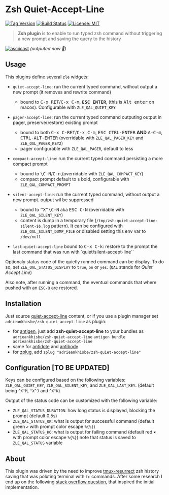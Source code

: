 Zsh Quiet-Accept-Line
=====================

[![Tag Version](https://img.shields.io/github/tag/AdrieanKhisbe/zsh-quiet-accept-line.svg)](https://github.com/AdrieanKhisbe/zsh-quiet-accept-line/tags)
[![Build Status](https://img.shields.io/github/checks-status/AdrieanKhisbe/zsh-quiet-accept-line/master)](https://github.com/AdrieanKhisbe/dirzsh-quiet-accept-lineactions/actions)
[![License: MIT](https://img.shields.io/badge/License-MIT-blue.svg)](https://opensource.org/licenses/MIT)


> **Zsh plugin** is to enable to run typed zsh command without triggering a new prompt and saving the query to the history

[![asciicast](https://asciinema.org/a/143440.png)](https://asciinema.org/a/143440) _(outputed now :scroll:)_

## Usage
This plugins define several `zle` widgets:

- `quiet-accept-line`: run the current typed command, without output a new prompt (it removes and rewrite command)
  - bound to <kbd>C-x RET</kbd>/<kbd>C-x C-m</kbd>, **<kbd>ESC ENTER</kbd>**, (this is <kbd>Alt enter</kbd> on macos). Configurable with `ZLE_QAL_QUIET_KEY`
- `pager-accept-line`: run the current typed command outputing output in pager, preserve(restore) existing prompt
  - bound to both <kbd>C-x C-RET</kbd>/<kbd>C-x C-m</kbd>, <kbd>ESC CTRL-ENTER</kbd> **AND** <kbd>A-C-m</kbd>, <kbd> CTRL-ALT-ENTER</kbd> (overridable with `ZLE_QAL_PAGER_KEY` and `ZLE_QAL_PAGER_KEY2`)
  - pager configurable with `ZLE_QAL_PAGER`, default to less

- `compact-accept-line`: run the current typed command persisting a more compact prompt
  - bound to <kbd>\C-N</kbd>/<kbd>C-n</kbd>,(overridable with `ZLE_QAL_COMPACT_KEY`)
  - compact prompt default to `$` bold, configurable with `ZLE_QAL_COMPACT_PROMPT`

- `silent-accept-line`: run the current typed command, without output a new prompt. output wil be suppressed
  -  bound to <kbd>^X^\C-N</kbd> aka <kbd>ESC C-N</kbd>  (overridable with `ZLE_QAL_SILENT_KEY`)
  - content is dump in a temporary file (`/tmp/zsh-quiet-accept-line-silent-$$.log` pattern). It can be configured with `ZLE_QAL_SILENT_DUMP_FILE` or disabled setting this env var to `/dev/null`
- `last-quiet-accept-line` bound to <kbd>C-x C-k</kbd>: restore to the prompt the last command that was run with `quiet/silent-accept-line``

Optionaly status code of the quietly runned command can be display.
To do so, set `ZLE_QAL_STATUS_DISPLAY` to `true`, `on` or `yes`.
(`QAL` stands for *Quiet Accept Line*)

Also note, after running a command, the eventual commands that where pushed with an `ESC-Q` are restored.

## Installation

Just source [quiet-accept-line](./quiet-accept-line.zsh) content, or if you use a plugin manager set `adrieankhisbe/zsh-quiet-accept-line` as plugin:

- for [antigen](https://github.com/zsh-users/antigen), just add **zsh-quiet-accept-line** to your bundles as `adrieankhisbe/zsh-quiet-accept-line`
   `antigen bundle adrieankhisbe/zsh-quiet-accept-line`
- same for [antidote](https://github.com/mattmc3/antidote) and [antibody](https://github.com/getantibody/antibody)
- for [zplug](https://github.com/zplug/zplug), add `zplug "adrieankhisbe/zsh-quiet-accept-line"`

## Configuration [TO BE UPDATED]

Keys can be configured based on the following variables: `ZLE_QAL_QUIET_KEY`, `ZLE_QAL_SILENT_KEY`, and `ZLE_QAL_LAST_KEY`. (default being `^X^M`, `^X^J` and `^X^K`)

Output of the status code can be customized with the following variable:

- `ZLE_QAL_STATUS_DURATION`: how long status is displayed, blocking the prompt (default 0.5s)
- `ZLE_QAL_STATUS_OK`: what is output for successful command (default green `✔` with prompt color escape `%{%}`)
- `ZLE_QAL_STATUS_KO`: what is output for failing command (default red `✖` with prompt color escape `%{%}`)
  note that status is saved to `ZLE_QAL_STATUS` variable

## About

This plugin was driven by the need to improve [tmux-resurrect](https://github.com/tmux-plugins/tmux-resurrect/blob/master/CHANGELOG.md) zsh history saving that was poluting terminal with `fc` commands.
After some research I end up on the following [stack overflow question](https://unix.stackexchange.com/questions/336680/how-to-execute-command-without-storing-it-in-history-even-for-up-key-in-zsh), that inspired the initial implementation.
